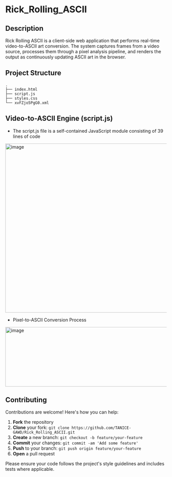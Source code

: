 # Rick_Rolling_ASCII



##  Description

Rick Rolling ASCII is a client-side web application that performs real-time video-to-ASCII art conversion. The system captures frames from a video source, processes them through a pixel analysis pipeline, and renders the output as continuously updating ASCII art in the browser.

##  Project Structure

```
.
├── index.html
├── script.js
├── styles.css
└── xvFZjo5PgG0.xml
```

## Video-to-ASCII Engine (script.js)
- The script.js file is a self-contained JavaScript module consisting of 39 lines of code

<img width="858" height="528" alt="image" src="https://github.com/user-attachments/assets/da7d1167-3afe-400d-8d52-0623bbb22628" />

- Pixel-to-ASCII Conversion Process


<img width="1659" height="186" alt="image" src="https://github.com/user-attachments/assets/ab262eeb-de20-48be-904c-a07be13c4abc" />



##  Contributing

Contributions are welcome! Here's how you can help:

1. **Fork** the repository
2. **Clone** your fork: `git clone https://github.com/TANICE-GAWD/Rick_Rolling_ASCII.git`
3. **Create** a new branch: `git checkout -b feature/your-feature`
4. **Commit** your changes: `git commit -am 'Add some feature'`
5. **Push** to your branch: `git push origin feature/your-feature`
6. **Open** a pull request

Please ensure your code follows the project's style guidelines and includes tests where applicable.
